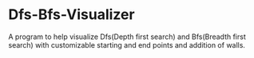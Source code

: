 # Dfs-Bfs-Visualizer
A program to help visualize Dfs(Depth first search) and Bfs(Breadth first search) with customizable starting and end points and addition of walls.
